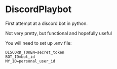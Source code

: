 # DiscordPlaybot
First attempt at a discord bot in python. 

Not very pretty, but functional and hopefully useful

You will need to set up .env file:
```
DISCORD_TOKEN=secret_token
BOT_ID=bot_id
MY_ID=personal_user_id
```
